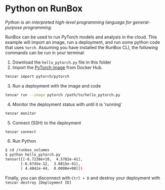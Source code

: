 # Python on RunBox

*Python is an interpreted high-level programming language for general-purpose programming.*

RunBox can be used to run PyTorch models and analysis in the cloud. This example will import an image, run a deployment, and run some python code that uses `torch`. Assuming you have installed the RunBox CLI, the following commands can be run in your terminal:

1. Download the `hello_pytorch.py` file in this folder
2. Import the [PyTorch image](https://hub.docker.com/r/pytorch/pytorch/) from Docker Hub.
```bash
tenzar import pytorch/pytorch
```
3. Run a deployment with the image and code
```bash
tenzar run --image pytorch /path/to/hello_pytorch.py
```
4. Monitor the deployment status with until it is 'running'
```bash
tenzar monitor
```
5. Connect (SSH) to the deployment
```bash
tenzar connect
```
6. Run Python
```bash
$ cd /runbox_volumes
$ python hello_pytorch.py
tensor([[-6.7238e+10,  4.5782e-41],
       [-6.6745e-12,  3.0815e-41],
       [ 4.4842e-44,  0.0000e+00]])
```

Finally, you can disconnect with `Ctrl + D` and destroy your deployment with `tenzar destroy [Deployment ID]`
